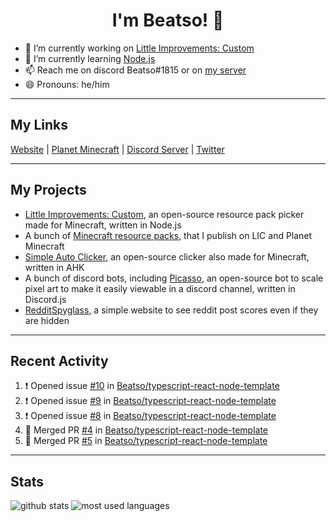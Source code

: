 <h1 align="center">I'm Beatso! 👋</h1>

- 🔭 I’m currently working on [Little Improvements: Custom](https://github.com/LittleImprovementsCustom/LittleImprovementsCustom)
- 🌱 I’m currently learning [Node.js](https://nodejs.org/)
- 📫 Reach me on discord Beatso#1815 or on [my server](https://discord.gg/bNcZjFe)
- 😄 Pronouns: he/him

---

## My Links
[Website](https://www.beatso.tk/) | 
[Planet Minecraft](https://www.planetminecraft.com/member/beatso/) |
[Discord Server](https://discord.gg/bNcZjFe) |
[Twitter](https://twitter.com/beatso_)

---

## My Projects
- [Little Improvements: Custom](https://github.com/LittleImprovementsCustom/LittleImprovementsCustom), an open-source resource pack picker made for Minecraft, written in Node.js
- A bunch of [Minecraft resource packs](https://www.planetminecraft.com/member/beatso/submissions/texture-packs/?morder=order_popularity), that I publish on LIC and Planet Minecraft
- [Simple Auto Clicker](https://github.com/Beatso/SimpleAutoClicker), an open-source clicker also made for Minecraft, written in AHK
- A bunch of discord bots, including [Picasso](https://github.com/Beatso/Picasso), an open-source bot to scale pixel art to make it easily viewable in a discord channel, written in Discord.js
- [RedditSpyglass](https://github.com/Beatso/RedditSpyglass), a simple website to see reddit post scores even if they are hidden

---

## Recent Activity
<!--START_SECTION:activity-->
1. ❗️ Opened issue [#10](https://github.com/Beatso/typescript-react-node-template/issues/10) in [Beatso/typescript-react-node-template](https://github.com/Beatso/typescript-react-node-template)
2. ❗️ Opened issue [#9](https://github.com/Beatso/typescript-react-node-template/issues/9) in [Beatso/typescript-react-node-template](https://github.com/Beatso/typescript-react-node-template)
3. ❗️ Opened issue [#8](https://github.com/Beatso/typescript-react-node-template/issues/8) in [Beatso/typescript-react-node-template](https://github.com/Beatso/typescript-react-node-template)
4. 🎉 Merged PR [#4](https://github.com/Beatso/typescript-react-node-template/pull/4) in [Beatso/typescript-react-node-template](https://github.com/Beatso/typescript-react-node-template)
5. 🎉 Merged PR [#5](https://github.com/Beatso/typescript-react-node-template/pull/5) in [Beatso/typescript-react-node-template](https://github.com/Beatso/typescript-react-node-template)
<!--END_SECTION:activity-->

---

## Stats
![github stats](https://github-readme-stats.vercel.app/api?username=Beatso&count_private=true&show_icons=true&hide_rank=true&title_color=f0f6fc&icon_color=8b949e&text_color=c9d1d9&bg_color=0d1117&hide_border=true "GitHub Stats")
![most used languages](https://github-readme-stats.vercel.app/api/top-langs/?username=Beatso&langs_count=3&title_color=f0f6fc&icon_color=8b949e&text_color=c9d1d9&bg_color=0d1117&hide_border=true "Most Used Languages")
